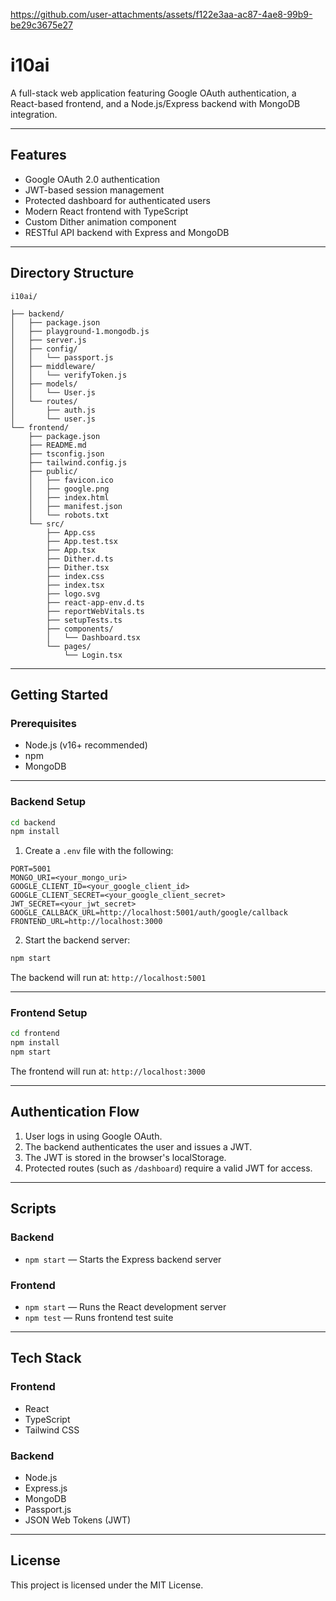 



https://github.com/user-attachments/assets/f122e3aa-ac87-4ae8-99b9-be29c3675e27


# i10ai


A full-stack web application featuring Google OAuth authentication, a React-based frontend, and a Node.js/Express backend with MongoDB integration.

---

## Features

* Google OAuth 2.0 authentication
* JWT-based session management
* Protected dashboard for authenticated users
* Modern React frontend with TypeScript
* Custom Dither animation component
* RESTful API backend with Express and MongoDB

---

## Directory Structure

```
i10ai/

├── backend/
│   ├── package.json
│   ├── playground-1.mongodb.js
│   ├── server.js
│   ├── config/
│   │   └── passport.js
│   ├── middleware/
│   │   └── verifyToken.js
│   ├── models/
│   │   └── User.js
│   └── routes/
│       ├── auth.js
│       └── user.js
└── frontend/
    ├── package.json
    ├── README.md
    ├── tsconfig.json
    ├── tailwind.config.js
    ├── public/
    │   ├── favicon.ico
    │   ├── google.png
    │   ├── index.html
    │   ├── manifest.json
    │   └── robots.txt
    └── src/
        ├── App.css
        ├── App.test.tsx
        ├── App.tsx
        ├── Dither.d.ts
        ├── Dither.tsx
        ├── index.css
        ├── index.tsx
        ├── logo.svg
        ├── react-app-env.d.ts
        ├── reportWebVitals.ts
        ├── setupTests.ts
        ├── components/
        │   └── Dashboard.tsx
        └── pages/
            └── Login.tsx
```

---

## Getting Started

### Prerequisites

* Node.js (v16+ recommended)
* npm
* MongoDB

---

### Backend Setup

```bash
cd backend
npm install
```

1. Create a `.env` file with the following:

```env
PORT=5001
MONGO_URI=<your_mongo_uri>
GOOGLE_CLIENT_ID=<your_google_client_id>
GOOGLE_CLIENT_SECRET=<your_google_client_secret>
JWT_SECRET=<your_jwt_secret>
GOOGLE_CALLBACK_URL=http://localhost:5001/auth/google/callback
FRONTEND_URL=http://localhost:3000
```

2. Start the backend server:

```bash
npm start
```

The backend will run at: `http://localhost:5001`

---

### Frontend Setup

```bash
cd frontend
npm install
npm start
```

The frontend will run at: `http://localhost:3000`

---

## Authentication Flow

1. User logs in using Google OAuth.
2. The backend authenticates the user and issues a JWT.
3. The JWT is stored in the browser's localStorage.
4. Protected routes (such as `/dashboard`) require a valid JWT for access.

---

## Scripts

### Backend

* `npm start` — Starts the Express backend server

### Frontend

* `npm start` — Runs the React development server
* `npm test` — Runs frontend test suite

---

## Tech Stack

### Frontend

* React
* TypeScript
* Tailwind CSS

### Backend

* Node.js
* Express.js
* MongoDB
* Passport.js
* JSON Web Tokens (JWT)

---

## License

This project is licensed under the MIT License.


